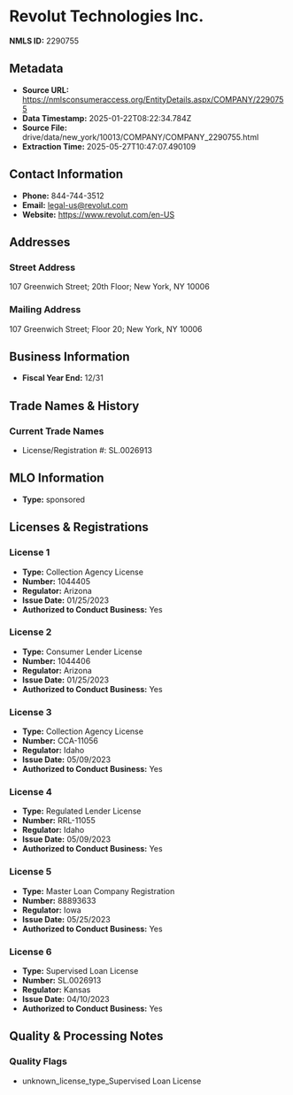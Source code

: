 # Revolut Technologies Inc.

**NMLS ID:** 2290755

## Metadata
- **Source URL:** https://nmlsconsumeraccess.org/EntityDetails.aspx/COMPANY/2290755
- **Data Timestamp:** 2025-01-22T08:22:34.784Z
- **Source File:** drive/data/new_york/10013/COMPANY/COMPANY_2290755.html
- **Extraction Time:** 2025-05-27T10:47:07.490109

## Contact Information
- **Phone:** 844-744-3512
- **Email:** legal-us@revolut.com
- **Website:** https://www.revolut.com/en-US

## Addresses
### Street Address
107 Greenwich Street; 20th Floor; New York, NY 10006

### Mailing Address
107 Greenwich Street; Floor 20; New York, NY 10006

## Business Information
- **Fiscal Year End:** 12/31

## Trade Names & History
### Current Trade Names
- License/Registration #: SL.0026913

## MLO Information
- **Type:** sponsored

## Licenses & Registrations

### License 1
- **Type:** Collection Agency License
- **Number:** 1044405
- **Regulator:** Arizona
- **Issue Date:** 01/25/2023
- **Authorized to Conduct Business:** Yes

### License 2
- **Type:** Consumer Lender License
- **Number:** 1044406
- **Regulator:** Arizona
- **Issue Date:** 01/25/2023
- **Authorized to Conduct Business:** Yes

### License 3
- **Type:** Collection Agency License
- **Number:** CCA-11056
- **Regulator:** Idaho
- **Issue Date:** 05/09/2023
- **Authorized to Conduct Business:** Yes

### License 4
- **Type:** Regulated Lender License
- **Number:** RRL-11055
- **Regulator:** Idaho
- **Issue Date:** 05/09/2023
- **Authorized to Conduct Business:** Yes

### License 5
- **Type:** Master Loan Company Registration
- **Number:** 88893633
- **Regulator:** Iowa
- **Issue Date:** 05/25/2023
- **Authorized to Conduct Business:** Yes

### License 6
- **Type:** Supervised Loan License
- **Number:** SL.0026913
- **Regulator:** Kansas
- **Issue Date:** 04/10/2023
- **Authorized to Conduct Business:** Yes

## Quality & Processing Notes
### Quality Flags
- unknown_license_type_Supervised Loan License
